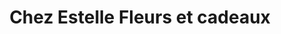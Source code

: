 ---
title: "Chez Estelle Fleurs et cadeaux"
url: /rohrwiller/chez-estelle-fleurs-et-cadeaux/
shop: Blumen
---